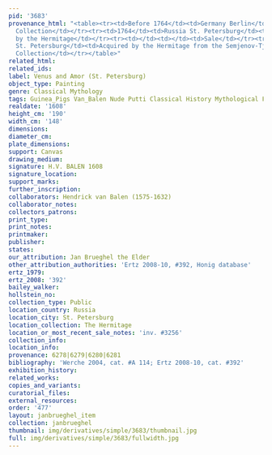 ```yaml
---
pid: '3683'
provenance_html: "<table><tr><td>Before 1764</td><td>Germany Berlin</td><td>Gotzkowsky
  Collection</td></tr><tr><td>1764</td><td>Russia St. Petersburg</td><td>Purchased
  by the Hermitage</td></tr><tr><td></td><td></td><td>Sale</td></tr><tr><td>1915</td><td>Russia
  St. Petersburg</td><td>Acquired by the Hermitage from the Semjenov-Tjanschanski
  Collection</td></tr></table>"
related_html:
related_ids:
label: Venus and Amor (St. Petersburg)
object_type: Painting
genre: Classical Mythology
tags: Guinea_Pigs Van_Balen Nude Putti Classical History Mythological Flowers Fruit
realdate: '1608'
height_cm: '190'
width_cm: '148'
dimensions:
diameter_cm:
plate_dimensions:
support: Canvas
drawing_medium:
signature: H.V. BALEN 1608
signature_location:
support_marks:
further_inscription:
collaborators: Hendrick van Balen (1575-1632)
collaborator_notes:
collectors_patrons:
print_type:
print_notes:
printmaker:
publisher:
states:
our_attribution: Jan Brueghel the Elder
other_attribution_authorities: 'Ertz 2008-10, #392, Honig database'
ertz_1979:
ertz_2008: '392'
bailey_walker:
hollstein_no:
collection_type: Public
location_country: Russia
location_city: St. Petersburg
location_collection: The Hermitage
location_or_most_recent_sale_notes: 'inv. #3256'
collection_info:
location_info:
provenance: 6278|6279|6280|6281
bibliography: 'Werche 2004, cat. #A 114; Ertz 2008-10, cat. #392'
exhibition_history:
related_works:
copies_and_variants:
curatorial_files:
external_resources:
order: '477'
layout: janbrueghel_item
collection: janbrueghel
thumbnail: img/derivatives/simple/3683/thumbnail.jpg
full: img/derivatives/simple/3683/fullwidth.jpg
---
```


